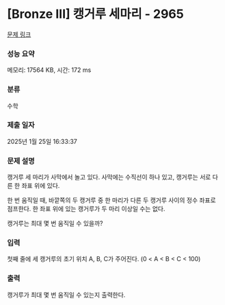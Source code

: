 # [Bronze III] 캥거루 세마리 - 2965 

[문제 링크](https://www.acmicpc.net/problem/2965) 

### 성능 요약

메모리: 17564 KB, 시간: 172 ms

### 분류

수학

### 제출 일자

2025년 1월 25일 16:33:37

### 문제 설명

<p>캥거루 세 마리가 사막에서 놀고 있다. 사막에는 수직선이 하나 있고, 캥거루는 서로 다른 한 좌표 위에 있다.</p>

<p>한 번 움직일 때, 바깥쪽의 두 캥거루 중 한 마리가 다른 두 캥거루 사이의 정수 좌표로 점프한다. 한 좌표 위에 있는 캥거루가 두 마리 이상일 수는 없다.</p>

<p>캥거루는 최대 몇 번 움직일 수 있을까?</p>

### 입력 

 <p>첫째 줄에 세 캥거루의 초기 위치 A, B, C가 주어진다. (0 < A < B < C < 100)</p>

### 출력 

 <p>캥거루가 최대 몇 번 움직일 수 있는지 출력한다.</p>


